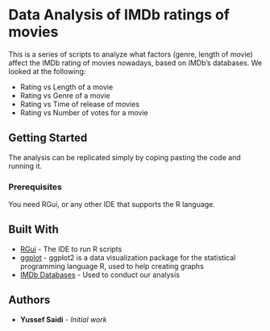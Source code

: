 # Data Analysis of IMDb ratings of movies

This is a series of scripts to analyze what factors (genre, length of movie) affect the IMDb rating of movies nowadays, based on IMDb’s databases.
We looked at the following:
- Rating vs Length of a movie
- Rating vs Genre of a movie
- Rating vs Time of release of movies
- Rating vs Number of votes for a movie

## Getting Started

The analysis can be replicated simply by coping pasting the code and running it.

### Prerequisites


You need RGui, or any other IDE that supports the R language.

## Built With

* [RGui](https://www.r-project.org/) - The IDE to run R scripts
* [ggplot](https://ggplot2.tidyverse.org/reference/ggplot.html) - ggplot2 is a data visualization package for the statistical programming language R, used to help creating graphs
* [IMDb Databases](https://www.imdb.com/interfaces/) - Used to conduct our analysis

## Authors

* **Yussef Saidi** - *Initial work*

